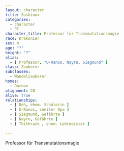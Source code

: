 ```yaml
---
layout: character
title: Suskinox
categories:
  - character
  - PC
character_title: Professor für Transmutationsmagie
race: Drakonier
sex: m
age: "?"
height: "?"
alias:
  - [ Professor, "U-Ranos, Nayru, Siegmund" ]
class: Zauberer
subclasses:
  - Wandelzauberer
homes:
  - Darnax
alignment: CN
alive: true
relationships:
  - [ Deh, ehem. Schülerin ]
  - [ U-Ranos, seniler Opa ]
  - [ Siegmund, Gefährte ]
  - [ Nayru, Gefährte ]
  - [ Thithrazk , ehem. Lehrmeister ]

---
```


Professor für Transmutationsmagie